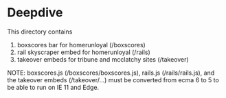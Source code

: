 # Deepdive

This directory contains
1. boxscores bar for homerunloyal (/boxscores)
2. rail skyscraper embed for homerunloyal (/rails)
3. takeover embeds for tribune and mcclatchy sites (/takeover)

NOTE: boxscores.js (/boxscores/boxscores.js), rails.js (/rails/rails.js), and the takeover embeds (/takeover/...) must be converted from ecma 6 to 5 to be able to run on IE 11 and Edge.
